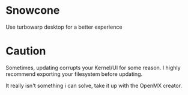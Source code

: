 # Snowcone
Use turbowarp desktop for a better experience
# Caution
Sometimes, updating corrupts your Kernel/UI for some reason. I highly recommend exporting your filesystem before updating.

It really isn't something i can solve, take it up with the OpenMX creator.
